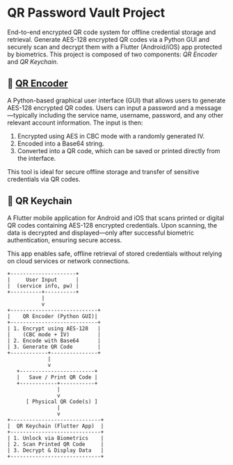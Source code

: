 # QR Password Vault Project
End-to-end encrypted QR code system for offline credential storage and retrieval.
Generate AES-128 encrypted QR codes via a Python GUI and securely scan and decrypt them with a Flutter (Android/iOS) app protected by biometrics.
This project is composed of two components: *QR Encoder* and *QR Keychain*.

## 🔐 [QR Encoder](https://github.com/AleCava01/QR-Password-Vault/tree/main/qr_encoder)
A Python-based graphical user interface (GUI) that allows users to generate AES-128 encrypted QR codes. Users can input a password and a message—typically including the service name, username, password, and any other relevant account information. The input is then:

1. Encrypted using AES in CBC mode with a randomly generated IV.
2. Encoded into a Base64 string.
3. Converted into a QR code, which can be saved or printed directly from the interface.

This tool is ideal for secure offline storage and transfer of sensitive credentials via QR codes.

## 📱 QR Keychain
A Flutter mobile application for Android and iOS that scans printed or digital QR codes containing AES-128 encrypted credentials. Upon scanning, the data is decrypted and displayed—only after successful biometric authentication, ensuring secure access.

This app enables safe, offline retrieval of stored credentials without relying on cloud services or network connections.
```
+---------------------+
|     User Input      |
|  (service info, pw) |
+----------+----------+
           |
           v
+----------------------------+
|    QR Encoder (Python GUI)|
+----------------------------+
| 1. Encrypt using AES-128   |
|    (CBC mode + IV)         |
| 2. Encode with Base64      |
| 3. Generate QR Code        |
+------------+---------------+
             |
             v
   +------------------------+
   |   Save / Print QR Code |
   +------------+-----------+
                |
                v
      [ Physical QR Code(s) ]
                |
                v
+-----------------------------+
|  QR Keychain (Flutter App)  |
+-----------------------------+
| 1. Unlock via Biometrics    |
| 2. Scan Printed QR Code     |
| 3. Decrypt & Display Data   |
+-----------------------------+
```
